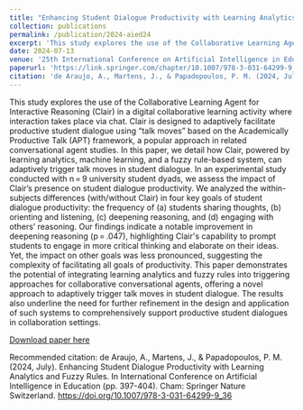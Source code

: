 ```yaml
---
title: "Enhancing Student Dialogue Productivity with Learning Analytics and Fuzzy Rules"
collection: publications
permalink: /publication/2024-aied24
excerpt: 'This study explores the use of the Collaborative Learning Agent for Interactive Reasoning (Clair)'
date: 2024-07-13
venue: '25th International Conference on Artificial Intelligence in Education (AIED24)'
paperurl: 'https://link.springer.com/chapter/10.1007/978-3-031-64299-9_36'
citation: 'de Araujo, A., Martens, J., & Papadopoulos, P. M. (2024, July). Enhancing Student Dialogue Productivity with Learning Analytics and Fuzzy Rules. In International Conference on Artificial Intelligence in Education (pp. 397-404). Cham: Springer Nature Switzerland. https://doi.org/10.1007/978-3-031-64299-9_36'
---
```


This study explores the use of the Collaborative Learning Agent for Interactive Reasoning (Clair) in a digital collaborative learning activity where interaction takes place via chat. Clair is designed to adaptively facilitate productive student dialogue using “talk moves” based on the Academically Productive Talk (APT) framework, a popular approach in related conversational agent studies. In this paper, we detail how Clair, powered by learning analytics, machine learning, and a fuzzy rule-based system, can adaptively trigger talk moves in student dialogue. In an experimental study conducted with n = 9 university student dyads, we assess the impact of Clair’s presence on student dialogue productivity. We analyzed the within-subjects differences (with/without Clair) in four key goals of student dialogue productivity: the frequency of (a) students sharing thoughts, (b) orienting and listening, (c) deepening reasoning, and (d) engaging with others’ reasoning. Our findings indicate a notable improvement in deepening reasoning (p = .047), highlighting Clair's capability to prompt students to engage in more critical thinking and elaborate on their ideas. Yet, the impact on other goals was less pronounced, suggesting the complexity of facilitating all goals of productivity. This paper demonstrates the potential of integrating learning analytics and fuzzy rules into triggering approaches for collaborative conversational agents, offering a novel approach to adaptively trigger talk moves in student dialogue. The results also underline the need for further refinement in the design and application of such systems to comprehensively support productive student dialogues in collaboration settings.

[Download paper here](https://adaj.github.io/files/Clair-AIED24.pdf)

Recommended citation: de Araujo, A., Martens, J., & Papadopoulos, P. M. (2024, July). Enhancing Student Dialogue Productivity with Learning Analytics and Fuzzy Rules. In International Conference on Artificial Intelligence in Education (pp. 397-404). Cham: Springer Nature Switzerland. https://doi.org/10.1007/978-3-031-64299-9_36
